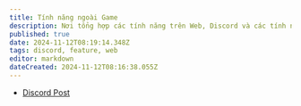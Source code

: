 ```yaml
---
title: Tính năng ngoài Game
description: Nơi tổng hợp các tính năng trên Web, Discord và các tính năng hỗ trợ ngoài Game.
published: true
date: 2024-11-12T08:19:14.348Z
tags: discord, feature, web
editor: markdown
dateCreated: 2024-11-12T08:16:38.055Z
---
```


- [Discord Post](/vi/features/discord-chat)